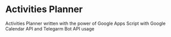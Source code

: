 # Activities Planner
Activities Planner written with the power of Google Apps Script with Google Calendar API and Telegarm Bot API usage
